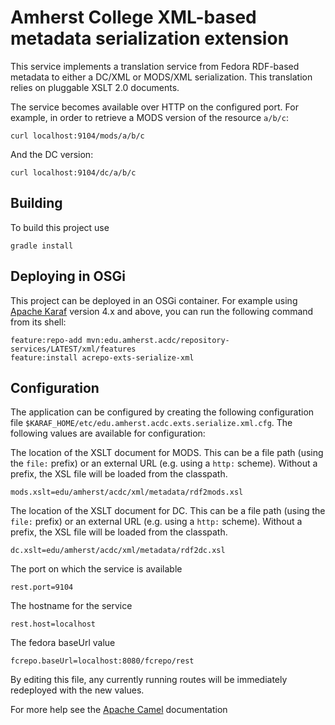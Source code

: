 Amherst College XML-based metadata serialization extension
=========================================================

This service implements a translation service from Fedora RDF-based metadata
to either a DC/XML or MODS/XML serialization. This translation relies on
pluggable XSLT 2.0 documents.

The service becomes available over HTTP on the configured port. For example,
in order to retrieve a MODS version of the resource `a/b/c`:

    curl localhost:9104/mods/a/b/c

And the DC version:

    curl localhost:9104/dc/a/b/c

Building
--------

To build this project use

    gradle install

Deploying in OSGi
-----------------

This project can be deployed in an OSGi container. For example using
[Apache Karaf](http://karaf.apache.org) version 4.x and above, you can run the following
command from its shell:

    feature:repo-add mvn:edu.amherst.acdc/repository-services/LATEST/xml/features
    feature:install acrepo-exts-serialize-xml

Configuration
-------------

The application can be configured by creating the following configuration
file `$KARAF_HOME/etc/edu.amherst.acdc.exts.serialize.xml.cfg`. The following values
are available for configuration:

The location of the XSLT document for MODS. This can be a file path (using the `file:` prefix)
or an external URL (e.g. using a `http:` scheme). Without a prefix, the XSL file will
be loaded from the classpath.

    mods.xslt=edu/amherst/acdc/xml/metadata/rdf2mods.xsl

The location of the XSLT document for DC. This can be a file path (using the `file:` prefix)
or an external URL (e.g. using a `http:` scheme). Without a prefix, the XSL file will
be loaded from the classpath.

    dc.xslt=edu/amherst/acdc/xml/metadata/rdf2dc.xsl

The port on which the service is available

    rest.port=9104

The hostname for the service

    rest.host=localhost

The fedora baseUrl value

    fcrepo.baseUrl=localhost:8080/fcrepo/rest

By editing this file, any currently running routes will be immediately redeployed
with the new values.

For more help see the [Apache Camel](http://camel.apache.org) documentation

